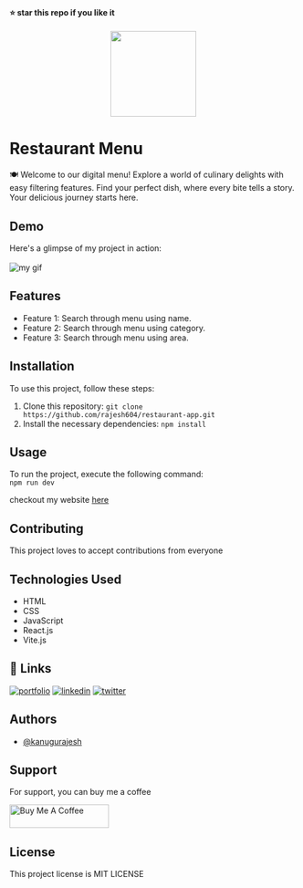 #### ⭐ star this repo if you like it

<div align="center">
  <img src="https://github.com/kanugurajesh/Restaurant-Menu/assets/120458029/73285338-5995-4fae-806b-53e7d2e2ea70" alt="" width=150 height=150>
</div>

# Restaurant Menu
🍽️ Welcome to our digital menu! Explore a world of culinary delights with easy filtering features. Find your perfect dish, where every bite tells a story. Your delicious journey starts here.

## Demo
Here's a glimpse of my project in action:<br>
<br>
![my gif](https://github.com/rajesh604/restaurant-app/assets/77529419/c6d06701-8e51-4432-93ca-32f6b0025c12)

## Features

- Feature 1: Search through menu using name.
- Feature 2: Search through menu using category.
- Feature 3: Search through menu using area.

## Installation

To use this project, follow these steps:

1. Clone this repository: `git clone https://github.com/rajesh604/restaurant-app.git`
2. Install the necessary dependencies: `npm install`

## Usage

To run the project, execute the following command:<br>
`npm run dev`

checkout my website [here](https://restaurant-app-c7wi.vercel.app/)

## Contributing

This project loves to accept contributions from everyone

## Technologies Used

- HTML
- CSS
- JavaScript
- React.js
- Vite.js

## 🔗 Links
[![portfolio](https://img.shields.io/badge/my_portfolio-000?style=for-the-badge&logo=ko-fi&logoColor=white)](https://rajeshportfolio.me/)
[![linkedin](https://img.shields.io/badge/linkedin-0A66C2?style=for-the-badge&logo=linkedin&logoColor=white)](https://www.linkedin.com/in/rajesh-kanugu-aba8a3254/)
[![twitter](https://img.shields.io/badge/twitter-1DA1F2?style=for-the-badge&logo=twitter&logoColor=white)](https://twitter.com/exploringengin1)

## Authors

- [@kanugurajesh](https://github.com/kanugurajesh)

## Support

For support, you can buy me a coffee

<a href="https://www.buymeacoffee.com/kanugurajen" target="_blank"><img src="https://cdn.buymeacoffee.com/buttons/default-orange.png" alt="Buy Me A Coffee" height="41" width="174"></a>

## License

This project license is MIT LICENSE

